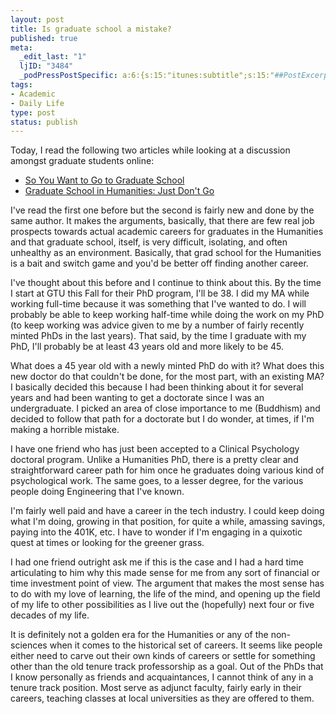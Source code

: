 ```yaml
--- 
layout: post
title: Is graduate school a mistake?
published: true
meta: 
  _edit_last: "1"
  ljID: "3484"
  _podPressPostSpecific: a:6:{s:15:"itunes:subtitle";s:15:"##PostExcerpt##";s:14:"itunes:summary";s:15:"##PostExcerpt##";s:15:"itunes:keywords";s:17:"##WordPressCats##";s:13:"itunes:author";s:10:"##Global##";s:15:"itunes:explicit";s:2:"No";s:12:"itunes:block";s:2:"No";}
tags: 
- Academic
- Daily Life
type: post
status: publish
---
```

Today, I read the following two articles while looking at a discussion amongst graduate students online:
<ul>
	<li><a href="http://chronicle.com/jobs/news/2003/06/2003060301c.htm">So You Want to Go to Graduate School</a></li>
	<li><a href="http://chronicle.com/jobs/news/2009/01/2009013001c.htm">Graduate School in Humanities: Just Don't Go</a></li>
</ul>

I've read the first one before but the second is fairly new and done by the same author. It makes the arguments, basically, that there are few real job prospects towards actual academic careers for graduates in the Humanities and that graduate school, itself, is very difficult, isolating, and often unhealthy as an environment. Basically, that grad school for the Humanities is a bait and switch game and you'd be better off finding another career.

I've thought about this before and I continue to think about this. By the time I start at GTU this Fall for their PhD program, I'll be 38. I did my MA while working full-time because it was something that I've wanted to do. I will probably be able to keep working half-time while doing the work on my PhD (to keep working was advice given to me by a number of fairly recently minted PhDs in the last years). That said, by the time I graduate with my PhD, I'll probably be at least 43 years old and more likely to be 45. 

What does a 45 year old with a newly minted PhD do with it? What does this new doctor do that couldn't be done, for the most part, with an existing MA? I basically decided this because I had been thinking about it for several years and had been wanting to get a doctorate since I was an undergraduate. I picked an area of close importance to me (Buddhism) and decided to follow that path for a doctorate but I do wonder, at times, if I'm making a horrible mistake. 

I have one friend who has just been accepted to a Clinical Psychology doctoral program. Unlike a Humanities PhD, there is a pretty clear and straightforward career path for him once he graduates doing various kind of psychological work. The same goes, to a lesser degree, for the various people doing Engineering that I've known.

I'm fairly well paid and have a career in the tech industry. I could keep doing what I'm doing, growing in that position, for quite a while, amassing savings, paying into the 401K, etc. I have to wonder if I'm engaging in a quixotic quest at times or looking for the greener grass.

I had one friend outright ask me if this is the case and I had a hard time articulating to him why this made sense for me from any sort of financial or time investment point of view. The argument that makes the most sense has to do with my love of learning, the life of the mind, and opening up the field of my life to other possibilities as I live out the (hopefully) next four or five decades of my life.

It is definitely not a golden era for the Humanities or any of the non-sciences when it comes to the historical set of careers. It seems like people either need to carve out their own kinds of careers or settle for something other than the old tenure track professorship as a goal. Out of the PhDs that I know personally as friends and acquaintances, I cannot think of any in a tenure track position. Most serve as adjunct faculty, fairly early in their careers, teaching classes at local universities as they are offered to them. 
